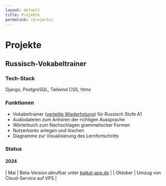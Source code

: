 ```yaml
---
layout: default
title: Projekte
permalink: /projects/
---
```


# Projekte

## Russisch-Vokabeltrainer

### Tech-Stack

Django, PostgreSQL, Tailwind CSS, htmx

### Funktionen

- Vokabeltrainer ([verteilte Wiederholung](https://de.wikipedia.org/wiki/Spaced_repetition)) für Russisch Stufe A1
- Audiodateien zum Anhören der richtigen Aussprache
- Wörterbuch zum Nachschlagen grammatischer Formen
- Nutzerkonto anlegen und löschen
- Diagramme zur Visualisierung des Lernfortschritts

### Status

#### 2024

| Mai | Beta-Version abrufbar unter [bajkal-app.de](https://bajkal-app.de) |
| Oktober | Umzug von Cloud-Service auf VPS |
